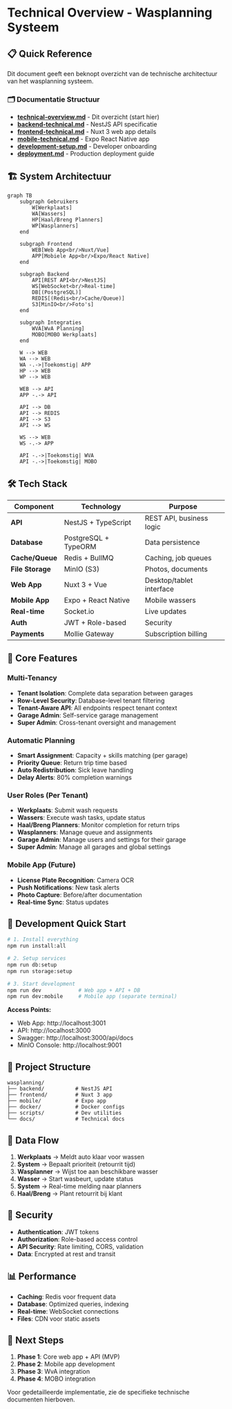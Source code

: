 # Technical Overview - Wasplanning Systeem

## 📋 Quick Reference

Dit document geeft een beknopt overzicht van de technische architectuur van het wasplanning systeem.

### 🗂️ Documentatie Structuur

- **[technical-overview.md](./technical-overview.md)** - Dit overzicht (start hier)
- **[backend-technical.md](./backend-technical.md)** - NestJS API specificatie
- **[frontend-technical.md](./frontend-technical.md)** - Nuxt 3 web app details
- **[mobile-technical.md](./mobile-technical.md)** - Expo React Native app
- **[development-setup.md](./development-setup.md)** - Developer onboarding
- **[deployment.md](./deployment.md)** - Production deployment guide

## 🏗️ System Architectuur

```mermaid
graph TB
    subgraph Gebruikers
        W[Werkplaats]
        WA[Wassers]
        HP[Haal/Breng Planners]
        WP[Wasplanners]
    end
    
    subgraph Frontend
        WEB[Web App<br/>Nuxt/Vue]
        APP[Mobiele App<br/>Expo/React Native]
    end
    
    subgraph Backend
        API[REST API<br/>NestJS]
        WS[WebSocket<br/>Real-time]
        DB[(PostgreSQL)]
        REDIS[(Redis<br/>Cache/Queue)]
        S3[MinIO<br/>Foto's]
    end
    
    subgraph Integraties
        WVA[WvA Planning]
        MOBO[MOBO Werkplaats]
    end
    
    W --> WEB
    WA --> WEB
    WA -.->|Toekomstig| APP
    HP --> WEB
    WP --> WEB
    
    WEB --> API
    APP -.-> API
    
    API --> DB
    API --> REDIS
    API --> S3
    API --> WS
    
    WS --> WEB
    WS -.-> APP
    
    API -.->|Toekomstig| WVA
    API -.->|Toekomstig| MOBO
```

## 🛠️ Tech Stack

| Component | Technology | Purpose |
|-----------|------------|---------|
| **API** | NestJS + TypeScript | REST API, business logic |
| **Database** | PostgreSQL + TypeORM | Data persistence |
| **Cache/Queue** | Redis + BullMQ | Caching, job queues |
| **File Storage** | MinIO (S3) | Photos, documents |
| **Web App** | Nuxt 3 + Vue | Desktop/tablet interface |
| **Mobile App** | Expo + React Native | Mobile wassers |
| **Real-time** | Socket.io | Live updates |
| **Auth** | JWT + Role-based | Security |
| **Payments** | Mollie Gateway | Subscription billing |

## 🎯 Core Features

### Multi-Tenancy
- **Tenant Isolation**: Complete data separation between garages
- **Row-Level Security**: Database-level tenant filtering
- **Tenant-Aware API**: All endpoints respect tenant context
- **Garage Admin**: Self-service garage management
- **Super Admin**: Cross-tenant oversight and management

### Automatic Planning
- **Smart Assignment**: Capacity + skills matching (per garage)
- **Priority Queue**: Return trip time based
- **Auto Redistribution**: Sick leave handling
- **Delay Alerts**: 80% completion warnings

### User Roles (Per Tenant)
- **Werkplaats**: Submit wash requests
- **Wassers**: Execute wash tasks, update status
- **Haal/Breng Planners**: Monitor completion for return trips  
- **Wasplanners**: Manage queue and assignments
- **Garage Admin**: Manage users and settings for their garage
- **Super Admin**: Manage all garages and global settings

### Mobile App (Future)
- **License Plate Recognition**: Camera OCR
- **Push Notifications**: New task alerts
- **Photo Capture**: Before/after documentation
- **Real-time Sync**: Status updates

## 🚀 Development Quick Start

```bash
# 1. Install everything
npm run install:all

# 2. Setup services
npm run db:setup
npm run storage:setup

# 3. Start development
npm run dev            # Web app + API + DB
npm run dev:mobile     # Mobile app (separate terminal)
```

**Access Points:**
- Web App: http://localhost:3001
- API: http://localhost:3000
- Swagger: http://localhost:3000/api/docs
- MinIO Console: http://localhost:9001

## 📂 Project Structure

```
wasplanning/
├── backend/          # NestJS API
├── frontend/         # Nuxt 3 app  
├── mobile/           # Expo app
├── docker/           # Docker configs
├── scripts/          # Dev utilities
└── docs/             # Technical docs
```

## 🔄 Data Flow

1. **Werkplaats** → Meldt auto klaar voor wassen
2. **System** → Bepaalt prioriteit (retourrit tijd)
3. **Wasplanner** → Wijst toe aan beschikbare wasser
4. **Wasser** → Start wasbeurt, update status
5. **System** → Real-time melding naar planners
6. **Haal/Breng** → Plant retourrit bij klant

## 🔐 Security

- **Authentication**: JWT tokens
- **Authorization**: Role-based access control
- **API Security**: Rate limiting, CORS, validation
- **Data**: Encrypted at rest and transit

## 📊 Performance

- **Caching**: Redis voor frequent data
- **Database**: Optimized queries, indexing
- **Real-time**: WebSocket connections
- **Files**: CDN voor static assets

## 🎯 Next Steps

1. **Phase 1**: Core web app + API (MVP)
2. **Phase 2**: Mobile app development
3. **Phase 3**: WvA integration
4. **Phase 4**: MOBO integration

Voor gedetailleerde implementatie, zie de specifieke technische documenten hierboven.
